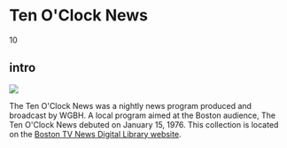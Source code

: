 # Ten O'Clock News

10

## intro

<img src='https://s3.amazonaws.com/openvault.wgbh.org/special_collections/tocn/tocn.png' class='pull-left'/>

The Ten O'Clock News was a nightly news program produced and broadcast by WGBH. 
A local program aimed at the Boston audience, The Ten O'Clock News debuted on 
January 15, 1976.  This collection is located on the 
[Boston TV News Digital Library website](http://bostonlocaltv.org/).
